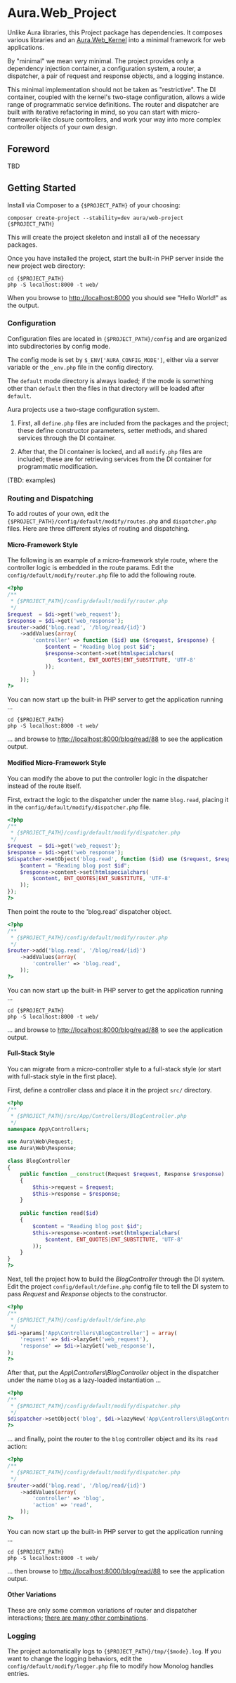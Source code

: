 # Aura.Web_Project

Unlike Aura libraries, this Project package has dependencies. It composes
various libraries and an [Aura.Web_Kernel][] into a minimal framework for
web applications.

By "minimal" we mean *very* minimal. The project provides only a dependency
injection container, a configuration system, a router, a dispatcher, a pair of
request and response objects, and a logging instance.

This minimal implementation should not be taken as "restrictive". The DI
container, coupled with the kernel's two-stage configuration, allows a wide
range of programmatic service definitions. The router and dispatcher are built
with iterative refactoring in mind, so you can start with micro-framework-like
closure controllers, and work your way into more complex controller objects of
your own design.

[Aura.Web_Kernel]: https://github.com/auraphp/Aura.Web_Kernel

## Foreword

TBD

## Getting Started

Install via Composer to a `{$PROJECT_PATH}` of your choosing:

    composer create-project --stability=dev aura/web-project {$PROJECT_PATH}
    
This will create the project skeleton and install all of the necessary
packages.

Once you have installed the project, start the built-in PHP server inside the
new project web directory:

    cd {$PROJECT_PATH}
    php -S localhost:8000 -t web/

When you browse to <http://localhost:8000> you should see "Hello World!" as
the output.

### Configuration

Configuration files are located in `{$PROJECT_PATH}/config` and are organized
into subdirectories by config mode.

The config mode is set by `$_ENV['AURA_CONFIG_MODE']`, either via a server
variable or the `_env.php` file in the config directory.

The `default` mode directory is always loaded; if the mode is something other
than `default` then the files in that directory will be loaded after `default`.

Aura projects use a two-stage configuration system.

1. First, all `define.php` files are included from the packages and the
project; these define constructor parameters, setter methods, and shared
services through the DI container.

2. After that, the DI container is locked, and all `modify.php` files are
included; these are for retrieving services from the DI container for
programmatic modification.

(TBD: examples)

### Routing and Dispatching

To add routes of your own, edit the
`{$PROJECT_PATH}/config/default/modify/routes.php` and `dispatcher.php` files.
Here are three different styles of routing and dispatching.

#### Micro-Framework Style

The following is an example of a micro-framework style route, where the
controller logic is embedded in the route params. Edit the
`config/default/modify/router.php` file to add the following route.

```php
<?php
/**
 * {$PROJECT_PATH}/config/default/modify/router.php
 */
$request  = $di->get('web_request');
$response = $di->get('web_response');
$router->add('blog.read', '/blog/read/{id}')
    ->addValues(array(
        'controller' => function ($id) use ($request, $response) {
            $content = "Reading blog post $id";
            $response->content->set(htmlspecialchars(
                $content, ENT_QUOTES|ENT_SUBSTITUTE, 'UTF-8'
            ));
        }
    ));
?>
```

You can now start up the built-in PHP server to get the application
running ...

    cd {$PROJECT_PATH}
    php -S localhost:8000 -t web/

... and browse to <http://localhost:8000/blog/read/88> to see the application
output.


#### Modified Micro-Framework Style

You can modify the above to put the controller logic in the dispatcher instead
of the route itself.

First, extract the logic to the dispatcher under the name `blog.read`, placing
it in the `config/default/modify/dispatcher.php` file.

```php
<?php
/**
 * {$PROJECT_PATH}/config/default/modify/dispatcher.php
 */
$request  = $di->get('web_request');
$response = $di->get('web_response');
$dispatcher->setObject('blog.read', function ($id) use ($request, $response) {
    $content = "Reading blog post $id";
    $response->content->set(htmlspecialchars(
        $content, ENT_QUOTES|ENT_SUBSTITUTE, 'UTF-8'
    ));
});
?>
```

Then point the route to the 'blog.read' dispatcher object.

```php
<?php
/**
 * {$PROJECT_PATH}/config/default/modify/router.php
 */
$router->add('blog.read', '/blog/read/{id}')
    ->addValues(array(
        'controller' => 'blog.read',
    ));
?>
```

You can now start up the built-in PHP server to get the application
running ...

    cd {$PROJECT_PATH}
    php -S localhost:8000 -t web/

... and browse to <http://localhost:8000/blog/read/88> to see the application
output.


#### Full-Stack Style

You can migrate from a micro-controller style to a full-stack style (or start
with full-stack style in the first place).

First, define a controller class and place it in the project `src/` directory.

```php
<?php
/**
 * {$PROJECT_PATH}/src/App/Controllers/BlogController.php
 */
namespace App\Controllers;

use Aura\Web\Request;
use Aura\Web\Response;

class BlogController
{
    public function __construct(Request $request, Response $response)
    {
        $this->request = $request;
        $this->response = $response;
    }
    
    public function read($id)
    {
        $content = "Reading blog post $id";
        $this->response->content->set(htmlspecialchars(
            $content, ENT_QUOTES|ENT_SUBSTITUTE, 'UTF-8'
        ));
    }
}
?>
```

Next, tell the project how to build the _BlogController_ through the DI
system. Edit the project `config/default/define.php` config file to tell the
DI system to pass _Request_ and _Response_ objects to the constructor.

```php
<?php
/**
 * {$PROJECT_PATH}/config/default/define.php
 */
$di->params['App\Controllers\BlogController'] = array(
    'request' => $di->lazyGet('web_request'),
    'response' => $di->lazyGet('web_response'),
);
?>
```

After that, put the _App\Controllers\BlogController_ object in the dispatcher
under the name `blog` as a lazy-loaded instantiation ...

```php
<?php
/**
 * {$PROJECT_PATH}/config/default/modify/dispatcher.php
 */
$dispatcher->setObject('blog', $di->lazyNew('App\Controllers\BlogController'));
?>
```

... and finally, point the router to the `blog` controller object and its
its `read` action:

```php
<?php
/**
 * {$PROJECT_PATH}/config/default/modify/dispatcher.php
 */
$router->add('blog.read', '/blog/read/{id}')
    ->addValues(array(
        'controller' => 'blog',
        'action' => 'read',
    ));
?>
```

You can now start up the built-in PHP server to get the application
running ...

    cd {$PROJECT_PATH}
    php -S localhost:8000 -t web/

... then browse to <http://localhost:8000/blog/read/88> to see the application
output.

#### Other Variations

These are only some common variations of router and dispatcher interactions;
[there are many other combinations][].

[there are many other combinations]: https://github.com/auraphp/Aura.Dispatcher/tree/develop-2#refactoring-to-architecture-changes

### Logging

The project automatically logs to `{$PROJECT_PATH}/tmp/{$mode}.log`. If
you want to change the logging behaviors, edit the
`config/default/modify/logger.php` file to modify how Monolog handles entries.
